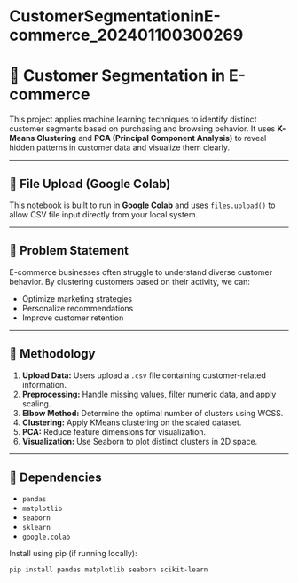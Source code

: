 # CustomerSegmentationinE-commerce_202401100300269
# 🛒 Customer Segmentation in E-commerce

This project applies machine learning techniques to identify distinct customer segments based on purchasing and browsing behavior. It uses **K-Means Clustering** and **PCA (Principal Component Analysis)** to reveal hidden patterns in customer data and visualize them clearly.

---

## 📁 File Upload (Google Colab)
This notebook is built to run in **Google Colab** and uses `files.upload()` to allow CSV file input directly from your local system.

---

## 🧠 Problem Statement

E-commerce businesses often struggle to understand diverse customer behavior. By clustering customers based on their activity, we can:
- Optimize marketing strategies
- Personalize recommendations
- Improve customer retention

---

## 🔬 Methodology

1. **Upload Data:** Users upload a `.csv` file containing customer-related information.
2. **Preprocessing:** Handle missing values, filter numeric data, and apply scaling.
3. **Elbow Method:** Determine the optimal number of clusters using WCSS.
4. **Clustering:** Apply KMeans clustering on the scaled dataset.
5. **PCA:** Reduce feature dimensions for visualization.
6. **Visualization:** Use Seaborn to plot distinct clusters in 2D space.

---

## 🧾 Dependencies

- `pandas`
- `matplotlib`
- `seaborn`
- `sklearn`
- `google.colab`

Install using pip (if running locally):
```bash
pip install pandas matplotlib seaborn scikit-learn
